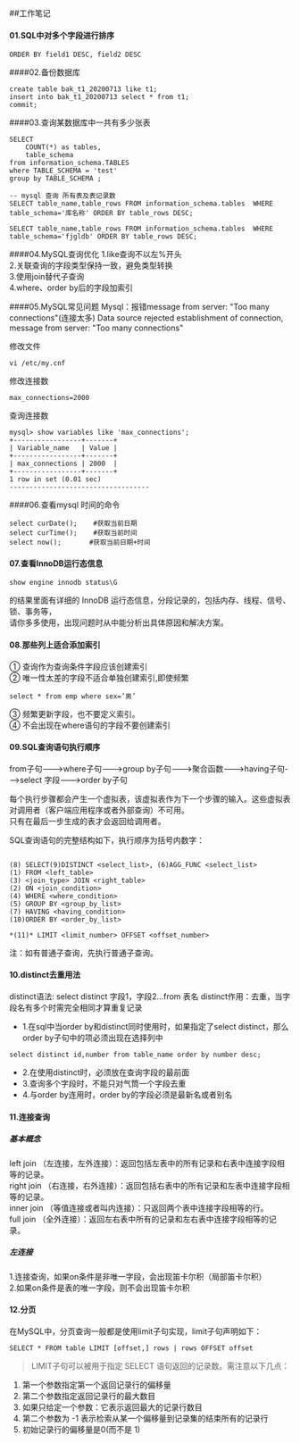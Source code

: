 ##工作笔记
#### 01.SQL中对多个字段进行排序
````shell script
ORDER BY field1 DESC, field2 DESC
````

####02.备份数据库
````shell script
create table bak_t1_20200713 like t1;
insert into bak_t1_20200713 select * from t1;
commit;
````
####03.查询某数据库中一共有多少张表
````shell script
SELECT
	COUNT(*) as tables,
	table_schema
from information_schema.TABLES
where TABLE_SCHEMA = 'test'
group by TABLE_SCHEMA ;

-- mysql 查询 所有表及表记录数
SELECT table_name,table_rows FROM information_schema.tables  WHERE table_schema='库名称' ORDER BY table_rows DESC;

SELECT table_name,table_rows FROM information_schema.tables  WHERE table_schema='fjgldb' ORDER BY table_rows DESC;
````

####04.MySQL查询优化
1.like查询不以左%开头  
2.关联查询的字段类型保持一致，避免类型转换  
3.使用join替代子查询  
4.where、order by后的字段加索引


####05.MySQL常见问题
Mysql：报错message from server: "Too many connections"(连接太多)
Data source rejected establishment of connection,  message from server: "Too many connections"

修改文件
````shell script
vi /etc/my.cnf
````
修改连接数
````shell script
max_connections=2000
````
查询连接数
````shell script
mysql> show variables like 'max_connections';
+-----------------+-------+
| Variable_name   | Value |
+-----------------+-------+
| max_connections | 2000  |
+-----------------+-------+
1 row in set (0.01 sec)
-----------------------------------
````
####06.查看mysql 时间的命令
````shell script
select curDate();    #获取当前日期  
select curTime();    #获取当前时间            
select now();       #获取当前日期+时间
````
#### 07.查看InnoDB运行态信息
````shell script
show engine innodb status\G 
````
的结果里面有详细的 InnoDB 运行态信息，分段记录的，包括内存、线程、信号、锁、事务等，  
请你多多使用，出现问题时从中能分析出具体原因和解决方案。

#### 08.那些列上适合添加索引
①	查询作为查询条件字段应该创建索引  
②	唯一性太差的字段不适合单独创建索引,即使频繁  
````shell script 
select * from emp where sex=’男’
````
③	频繁更新字段，也不要定义索引。  
④	不会出现在where语句的字段不要创建索引



#### 09.SQL查询语句执行顺序

from子句--->where子句--->group by子句--->聚合函数--->having子句--->select 字段--->order by子句

每个执行步骤都会产生一个虚拟表，该虚拟表作为下一个步骤的输入。这些虚拟表对调用者（客户端应用程序或者外部查询）不可用。  
只有在最后一步生成的表才会返回给调用者。

SQL查询语句的完整结构如下，执行顺序为括号内数字：
````shell script

(8) SELECT(9)DISTINCT <select_list>, (6)AGG_FUNC <select_list>
(1) FROM <left_table>
(3) <join_type> JOIN <right_table>
(2) ON <join_condition>
(4) WHERE <where_condition>
(5) GROUP BY <group_by_list>
(7) HAVING <having_condition>
(10)ORDER BY <order_by_list>

*(11)* LIMIT <limit_number> OFFSET <offset_number>
````
注：如有普通子查询，先执行普通子查询。

#### 10.distinct去重用法
distinct语法: select distinct 字段1，字段2...from 表名
distinct作用：去重，当字段名有多个时需完全相同才算重复记录

+ 1.在sql中当order by和distinct同时使用时，如果指定了select distinct，那么order by子句中的项必须出现在选择列中
````shell script
select distinct id,number from table_name order by number desc;
````
+ 2.在使用distinct时，必须放在查询字段的最前面
+ 3.查询多个字段时，不能只对气筒一个字段去重
+ 4.与order by连用时，order by的字段必须是最新名或者别名

#### 11.连接查询
##### 基本概念
left join （左连接，左外连接）：返回包括左表中的所有记录和右表中连接字段相等的记录。  
right join （右连接，右外连接）：返回包括右表中的所有记录和左表中连接字段相等的记录。  
inner join （等值连接或者叫内连接）：只返回两个表中连接字段相等的行。  
full join （全外连接）：返回左右表中所有的记录和左右表中连接字段相等的记录。

#####  左连接
1.连接查询，如果on条件是非唯一字段，会出现笛卡尔积（局部笛卡尔积）  
2.如果on条件是表的唯一字段，则不会出现笛卡尔积


#### 12.分页
在MySQL中，分页查询一般都是使用limit子句实现，limit子句声明如下：
````
SELECT * FROM table LIMIT [offset,] rows | rows OFFSET offset
````
> LIMIT子句可以被用于指定 SELECT 语句返回的记录数。需注意以下几点：
1. 第一个参数指定第一个返回记录行的偏移量
2. 第二个参数指定返回记录行的最大数目
3. 如果只给定一个参数：它表示返回最大的记录行数目
4. 第二个参数为 -1 表示检索从某一个偏移量到记录集的结束所有的记录行
5. 初始记录行的偏移量是0(而不是 1)
